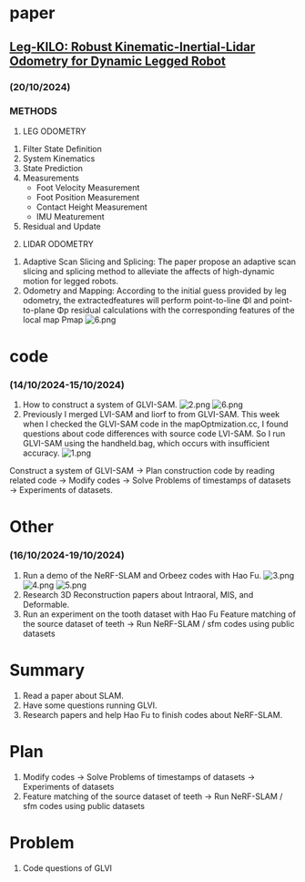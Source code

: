 # paper 
## [Leg-KILO: Robust Kinematic-Inertial-Lidar Odometry for Dynamic Legged Robot](https://ieeexplore.ieee.org/document/10631676)
### (20/10/2024)
### METHODS
1. LEG ODOMETRY
1) Filter State Definition
2) System Kinematics
3) State Prediction
4) Measurements
    * Foot Velocity Measurement
    * Foot Position Measurement
    * Contact Height Measurement
    * IMU Meaturement
5) Residual and Update
2. LIDAR ODOMETRY
1) Adaptive Scan Slicing and Splicing: The paper propose an adaptive scan slicing and splicing method to alleviate the affects of high-dynamic motion for legged robots.
2) Odometry and Mapping: According to the initial guess provided by leg odometry, the extractedfeatures will perform point-to-line Φl and point-to-plane Φp residual calculations with the corresponding features of the local map Pmap
![6.png](https://github.com/zhangx297/2024-Weekly-Report/blob/main/Pictures%20of%20papers/Leg-KILO_1.png)
# code
### (14/10/2024-15/10/2024)
1. How to construct a system of GLVI-SAM.
![2.png](https://github.com/zhangx297/2024-Weekly-Report/blob/main/Pictures%20of%20papers/GLVI-SAM_10_19_1.jpg)
![6.png](https://github.com/zhangx297/2024-Weekly-Report/blob/main/Pictures%20of%20papers/GLVI-SAM_10_19_2.png)
2. Previously I merged LVI-SAM and liorf to from GLVI-SAM. This week when I checked the GLVI-SAM code in the mapOptmization.cc, I found questions about code differences with source code LVI-SAM. So I run GLVI-SAM using the handheld.bag, which occurs with insufficient accuracy.
![1.png](https://github.com/zhangx297/2024-Weekly-Report/blob/main/Pictures%20of%20papers/liorf.png)

Construct a system of GLVI-SAM → Plan construction code by reading related code → Modify codes → Solve Problems of timestamps of datasets → Experiments of datasets.  

# Other
### (16/10/2024-19/10/2024)
1. Run a demo of the NeRF-SLAM and Orbeez codes with Hao Fu.
![3.png](https://github.com/zhangx297/2024-Weekly-Report/blob/main/Pictures%20of%20papers/Orbeez_1.jpg)
![4.png](https://github.com/zhangx297/2024-Weekly-Report/blob/main/Pictures%20of%20papers/Orbeez_2.jpg)
![5.png](https://github.com/zhangx297/2024-Weekly-Report/blob/main/Pictures%20of%20papers/NeRF-SLAM.jpg)
2. Research 3D Reconstruction papers about Intraoral, MIS, and Deformable.
3. Run an experiment on the tooth dataset with Hao Fu
Feature matching of the source dataset of teeth → Run NeRF-SLAM / sfm codes using public datasets   


# Summary
1. Read a paper about SLAM.
2. Have some questions running GLVI. 
3. Research papers and help Hao Fu to finish codes about NeRF-SLAM.
# Plan
1. Modify codes → Solve Problems of timestamps of datasets → Experiments of datasets
2. Feature matching of the source dataset of teeth → Run NeRF-SLAM / sfm codes using public datasets   
# Problem
1. Code questions of GLVI